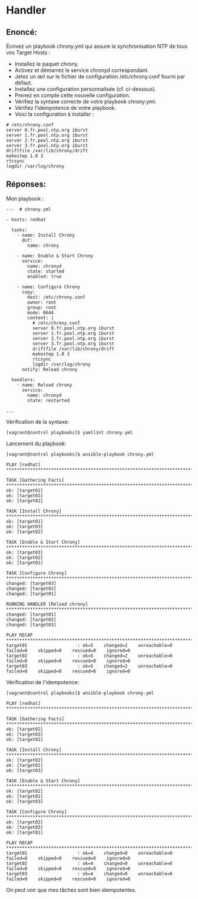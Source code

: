 # Handler

## Enoncé:
Écrivez un playbook chrony.yml qui assure la synchronisation NTP de tous vos Target Hosts :

- Installez le paquet chrony.
- Activez et démarrez le service chronyd correspondant.
- Jetez un œil sur le fichier de configuration /etc/chrony.conf fourni par défaut.
- Installez une configuration personnalisée (cf. ci-dessous).
- Prenez en compte cette nouvelle configuration.
- Vérifiez la syntaxe correcte de votre playbook chrony.yml.
- Vérifiez l’idempotence de votre playbook.
- Voici la configuration à installer :

```
# /etc/chrony.conf
server 0.fr.pool.ntp.org iburst
server 1.fr.pool.ntp.org iburst
server 2.fr.pool.ntp.org iburst
server 3.fr.pool.ntp.org iburst
driftfile /var/lib/chrony/drift
makestep 1.0 3
rtcsync
logdir /var/log/chrony
```

## Réponses:
Mon playbook :
```
---  # chrony.yml

- hosts: redhat

  tasks:
    - name: Install Chrony
      dnf:
        name: chrony

    - name: Enable & Start Chrony
      service:
        name: chronyd
        state: started
        enabled: true

    - name: Configure Chrony
      copy:
        dest: /etc/chrony.conf
        owner: root
        group: root
        mode: 0644
        content: |
          # /etc/chrony.conf
          server 0.fr.pool.ntp.org iburst
          server 1.fr.pool.ntp.org iburst
          server 2.fr.pool.ntp.org iburst
          server 3.fr.pool.ntp.org iburst
          driftfile /var/lib/chrony/drift
          makestep 1.0 3
          rtcsync
          logdir /var/log/chrony
      notify: Reload chrony

  handlers:
    - name: Reload chrony
      service:
        name: chronyd
        state: restarted

...
```

Vérification de la syntaxe:
```
[vagrant@control playbooks]$ yamllint chrony.yml
```

Lancement du playbook:
```
[vagrant@control playbooks]$ ansible-playbook chrony.yml 

PLAY [redhat] *********************************************************************************************************

TASK [Gathering Facts] ************************************************************************************************
ok: [target01]
ok: [target03]
ok: [target02]

TASK [Install Chrony] *************************************************************************************************
ok: [target01]
ok: [target03]
ok: [target02]

TASK [Enable & Start Chrony] ******************************************************************************************
ok: [target03]
ok: [target02]
ok: [target01]

TASK [Configure Chrony] ***********************************************************************************************
changed: [target03]
changed: [target02]
changed: [target01]

RUNNING HANDLER [Reload chrony] ***************************************************************************************
changed: [target01]
changed: [target02]
changed: [target03]

PLAY RECAP ************************************************************************************************************
target01                   : ok=5    changed=2    unreachable=0    failed=0    skipped=0    rescued=0    ignored=0   
target02                   : ok=5    changed=2    unreachable=0    failed=0    skipped=0    rescued=0    ignored=0   
target03                   : ok=5    changed=2    unreachable=0    failed=0    skipped=0    rescued=0    ignored=0 
```

Vérification de l'idempotence:
```
[vagrant@control playbooks]$ ansible-playbook chrony.yml 

PLAY [redhat] *********************************************************************************************************

TASK [Gathering Facts] ************************************************************************************************
ok: [target02]
ok: [target03]
ok: [target01]

TASK [Install Chrony] *************************************************************************************************
ok: [target02]
ok: [target01]
ok: [target03]

TASK [Enable & Start Chrony] ******************************************************************************************
ok: [target02]
ok: [target01]
ok: [target03]

TASK [Configure Chrony] ***********************************************************************************************
ok: [target02]
ok: [target03]
ok: [target01]

PLAY RECAP ************************************************************************************************************
target01                   : ok=4    changed=0    unreachable=0    failed=0    skipped=0    rescued=0    ignored=0   
target02                   : ok=4    changed=0    unreachable=0    failed=0    skipped=0    rescued=0    ignored=0   
target03                   : ok=4    changed=0    unreachable=0    failed=0    skipped=0    rescued=0    ignored=0
```
On peut voir que mes tâches sont bien idempotentes.